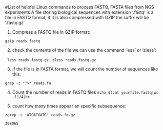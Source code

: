 #List of helpful Linux commands to process FASTQ, FASTA files from NGS experiments
A file storing biological sequences with extension ‘.fastq’ is a file in FASTQ format, if it is also compressed with GZIP  the suffix will be ‘.fastq.gz’ 

1.  Compress a FASTQ file in GZIP format:

```gzip reads.fastq```

2. check the contents of the file we can use the command ‘less’ or ‘zless’:

``` less reads.fastq.gz```
``` zless reads.fastq.gz```
 

3.  If the file is in FASTA format, we will count the number of sequences like this:

 ```
 grep -c "^>" reads.fa
 ```
 
 4. Count the number of reads in FASTQ files
 ```echo $(cat yourfile.fastq|wc -l)/4|bc  ```
 
 5. count how many times appear an specific subsequence:

``` zgrep -c 'ATGATGATG' reads.fq.gz ```

 ```
398065 
```    


